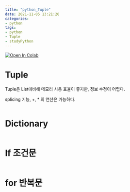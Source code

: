 ```yaml
---
title: "python_Tuple"
date: 2021-11-05 13:21:20
categories:
- python
tags: 
- python
- Tuple
- studyPython
---
```



<a href="https://colab.research.google.com/github/YoonHwa-P/MyBlog/blob/main/21_11_01_Python_tuple.ipynb" target="_parent"><img src="https://colab.research.google.com/assets/colab-badge.svg" alt="Open In Colab"/></a>



# Tuple

Tuple은 List에비해 메모리 사용 효율이 좋지만, 정보 수정이 어렵다.

splicing 기능, +, * 의 연산은 가능하다. 



```python

```

# Dictionary




```python

```

# If 조건문




```python

```

# for 반복문




```python

```
